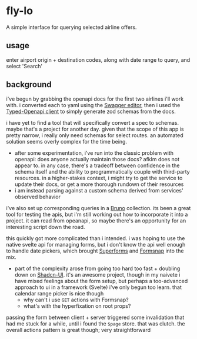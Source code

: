 # fly-lo

A simple interface for querying selected airline offers.

## usage

enter airport origin + destination codes, along with date range to query, and select 'Search'

## background

i've begun by grabbing the openapi docs for the first two airlines i'll work with. i converted each to yaml using the [Swagger editor](https://editor.swagger.io/), then i used the [Typed-Openapi client](https://github.com/astahmer/typed-openapi) to simply generate zod schemas from the docs.

i have yet to find a tool that will specifically convert a spec to schemas. maybe that's a project for another day. given that the scope of this app is pretty narrow, i really only need schemas for select routes. an automated solution seems overly complex for the time being.
- after some experimentation, i've run into the classic problem with openapi: does anyone actually maintain those docs? afklm does not appear to. in any case, there's a tradeoff between confidence in the schema itself and the ability to programmatically couple with third-party resources. in a higher-stakes context, i might try to get the service to update their docs, or get a more thorough rundown of their resources
- i am instead parsing against a custom schema derived from services' observed behavior

i've also set up corresponding queries in a [Bruno](https://www.usebruno.com/) collection. its been a great tool for testing the apis, but i'm still working out how to incorporate it into a project. it can read from opeanapi, so maybe there's an opportunity for an interesting script down the road.

this quickly got more complicated than i intended. i was hoping to use the native svelte api for managing forms, but i don't know the api well enough to handle date pickers, which brought [Superforms](https://superforms.rocks/) and [Formsnap](https://www.formsnap.dev/) into the mix.
- part of the complexity arose from going too hard too fast + doubling down on [Shadcn-UI](https://www.shadcn-svelte.com/). it's an awesome project, though in my naivete i have mixed feelings about the form setup, but perhaps a too-advanced approach to ui in a framework (Svelte) i've only begun too learn. that calendar range picker is nice though
  - why can't i use `GET` actions with Formsnap?
  - what's with the hyperfixation on root props?

passing the form between client + server triggered some invalidation that had me stuck for a while, until i found the `$page` store. that was clutch. the overall actions pattern is great though; very straightforward
